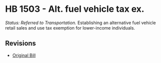# HB 1503 - Alt. fuel vehicle tax ex.
*Status: Referred to Transportation.*
Establishing an alternative fuel vehicle retail sales and use tax exemption for lower-income individuals.

## Revisions
* [Original Bill](1/)